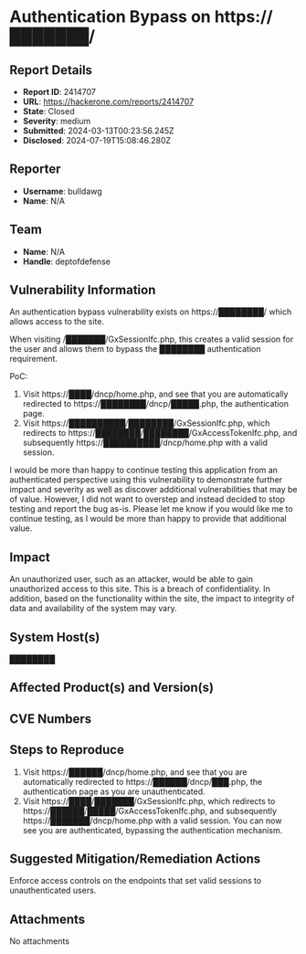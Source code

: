 # Authentication Bypass on https://███████/

## Report Details
- **Report ID**: 2414707
- **URL**: https://hackerone.com/reports/2414707
- **State**: Closed
- **Severity**: medium
- **Submitted**: 2024-03-13T00:23:56.245Z
- **Disclosed**: 2024-07-19T15:08:46.280Z

## Reporter
- **Username**: bulldawg
- **Name**: N/A

## Team
- **Name**: N/A
- **Handle**: deptofdefense

## Vulnerability Information
An authentication bypass vulnerability exists on https://████████/ which allows access to the site.

When visiting /███████/GxSessionIfc.php, this creates a valid session for the user and allows them to bypass the ████████ authentication requirement.

PoC:
1. Visit https://████/dncp/home.php, and see that you are automatically redirected to https://████████/dncp/█████.php, the authentication page.
2. Visit https://██████████/████████/GxSessionIfc.php, which redirects to https://████████/████████/GxAccessTokenIfc.php, and subsequently  https://██████████/dncp/home.php with a valid session.

I would be more than happy to continue testing this application from an authenticated perspective using this vulnerability to demonstrate further impact and severity as well as discover additional vulnerabilities that may be of value. However, I did not want to overstep and instead decided to stop testing and report the bug as-is. Please let me know if you would like me to continue testing, as I would be more than happy to provide that additional value.

## Impact

An unauthorized user, such as an attacker, would be able to gain unauthorized access to this site. This is a breach of confidentiality. In addition, based on the functionality within the site, the impact to integrity of data and availability of the system may vary.

## System Host(s)
████████

## Affected Product(s) and Version(s)


## CVE Numbers


## Steps to Reproduce
1. Visit https://██████/dncp/home.php, and see that you are automatically redirected to https://██████/dncp/███.php, the authentication page as you are unauthenticated.
2. Visit https://████/███████/GxSessionIfc.php, which redirects to https://██████/█████/GxAccessTokenIfc.php, and subsequently  https://███████/dncp/home.php with a valid session. You can now see you are authenticated, bypassing the authentication mechanism.

## Suggested Mitigation/Remediation Actions
Enforce access controls on the endpoints that set valid sessions to unauthenticated users.



## Attachments
No attachments
